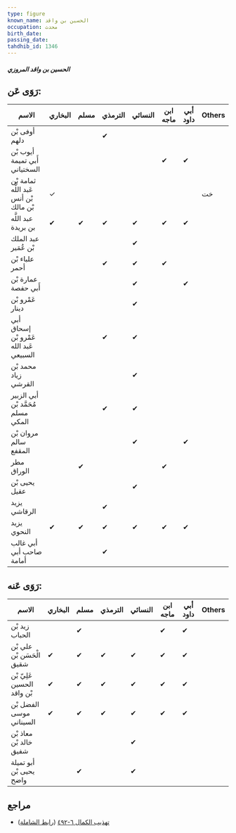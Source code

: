 ```yaml
---
type: figure
known_name: الحسين بن واقد
occupation: محدث
birth_date:
passing_date:
tahdhib_id: 1346
---
```

##### الحسين بن واقد المروزي

## رَوَى عَن:
| الاسم                                  | البخاري | مسلم | الترمذي | النسائي | ابن ماجه | أبي داود | Others |
| -------------------------------------- | ------- | ---- | ------- | ------- | -------- | -------- | ------ |
| أوفى بْن دلهم                          |         |      | ✔       |         |          |          |        |
| أيوب بْن أَبي تميمة السختياني          |         |      |         |         | ✔        | ✔        |        |
| ثمامة بْن عَبد اللَّه بْن أنس بْن مالك | ✓       |      |         |         |          |          | خت     |
| عبد اللَّه بن بريدة                    | ✔       | ✔    | ✔       | ✔       | ✔        | ✔        |        |
| عبد الملك بْن عُمَير                   |         |      |         | ✔       |          |          |        |
| علباء بْن أحمر                         |         |      | ✔       | ✔       | ✔        |          |        |
| عمارة بْن أَبي حفصة                    |         |      |         | ✔       |          | ✔        |        |
| عَمْرو بْن دينار                       |         |      |         | ✔       |          |          |        |
| أبي إسحاق عَمْرو بْن عَبد الله السبيعي |         |      | ✔       | ✔       |          |          |        |
| محمد بْن زياد القرشي                   |         |      |         | ✔       |          |          |        |
| أبي الزبير مُحَمَّد بْن مسلم المكي     |         |      | ✔       | ✔       |          |          |        |
| مروان بْن سالم المقفع                  |         |      |         | ✔       |          | ✔        |        |
| مطر الوراق                             |         | ✔    |         |         | ✔        |          |        |
| يحيى بْن عقيل                          |         |      |         | ✔       |          |          |        |
| يزيد الرقاشي                           |         |      | ✔       |         |          |          |        |
| يزيد النحوي                            | ✔       | ✔    | ✔       | ✔       | ✔        | ✔        |        |
| أبي غالب صاحب أبي أمامة                |         |      | ✔       |         |          |          |        |
## رَوَى عَنه:
| الاسم                      | البخاري | مسلم | الترمذي | النسائي | ابن ماجه | أبي داود | Others |
| -------------------------- | ------- | ---- | ------- | ------- | -------- | -------- | ------ |
| زيد بْن الحباب             |         | ✔    |         |         | ✔        | ✔        |        |
| علي بْن الْحَسَن بْن شقيق  | ✔       | ✔    | ✔       | ✔       | ✔        | ✔        |        |
| عَلِيّ بْن الحسين بْن واقد | ✔       | ✔    | ✔       | ✔       | ✔        | ✔        |        |
| الفضل بْن موسى السيناني    | ✔       | ✔    | ✔       | ✔       | ✔        | ✔        |        |
| معاذ بْن خالد بْن شفيق     |         |      |         | ✔       |          |          |        |
| أبو تميلة يحيى بْن واضح    |         | ✔    |         | ✔       |          |          |        |
## مراجع
- [تهذيب الكمال ٦-٤٩٢](obsidian://open?vault=Tahdhib-al-Kamal&file=Figures/١٣٤٦-الحسين%20بن%20واقد%20المروزي) ([رابط الشاملة](https://shamela.ws/book/3722/3156))